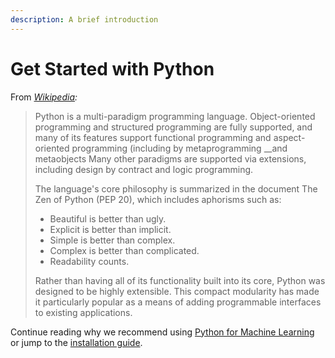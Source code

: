 ```yaml
---
description: A brief introduction
---
```


# Get Started with Python

From [_Wikipedia_](https://en.wikipedia.org/wiki/Python_%28programming_language%29)_:_

> Python is a multi-paradigm programming language. Object-oriented programming and structured programming are fully supported, and many of its features support functional programming and aspect-oriented programming \(including by metaprogramming __and metaobjects  Many other paradigms are supported via extensions, including design by contract and logic programming. 
>
> The language's core philosophy is summarized in the document The Zen of Python \(PEP 20\), which includes aphorisms such as:
>
> * Beautiful is better than ugly.
> * Explicit is better than implicit.
> * Simple is better than complex.
> * Complex is better than complicated.
> * Readability counts.
>
> Rather than having all of its functionality built into its core, Python was designed to be highly extensible. This compact modularity has made it particularly popular as a means of adding programmable interfaces to existing applications.

Continue reading why we recommend using [Python for Machine Learning](python-ml.md) or jump to the [installation guide](python-installation/). 

